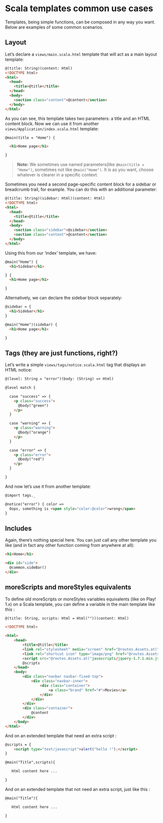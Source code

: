 <!--- Copyright (C) from 2022 The Play Framework Contributors <https://github.com/playframework>, 2011-2021 Lightbend Inc. <https://www.lightbend.com> -->

# Scala templates common use cases

Templates, being simple functions, can be composed in any way you want. Below are examples of some common scenarios.

## Layout

Let’s declare a `views/main.scala.html` template that will act as a main layout template:

```html
@(title: String)(content: Html)
<!DOCTYPE html>
<html>
  <head>
    <title>@title</title>
  </head>
  <body>
    <section class="content">@content</section>
  </body>
</html>

```

As you can see, this template takes two parameters: a title and an HTML content block. Now we can use it from another `views/Application/index.scala.html` template:

```html
@main(title = "Home") {

  <h1>Home page</h1>

}
```

> **Note:** We sometimes use named parameters(like `@main(title = "Home")`, sometimes not like `@main("Home")`. It is as you want, choose whatever is clearer in a specific context.

Sometimes you need a second page-specific content block for a sidebar or breadcrumb trail, for example. You can do this with an additional parameter:

```html
@(title: String)(sidebar: Html)(content: Html)
<!DOCTYPE html>
<html>
  <head>
    <title>@title</title>
  </head>
  <body>
    <section class="sidebar">@sidebar</section>
    <section class="content">@content</section>
  </body>
</html>
```

Using this from our ‘index’ template, we have:

```html
@main("Home") {
  <h1>Sidebar</h1>

} {
  <h1>Home page</h1>

}
```

Alternatively, we can declare the sidebar block separately:

```html
@sidebar = {
  <h1>Sidebar</h1>
}

@main("Home")(sidebar) {
  <h1>Home page</h1>

}
```


## Tags (they are just functions, right?)

Let’s write a simple `views/tags/notice.scala.html` tag that displays an HTML notice:

```html
@(level: String = "error")(body: (String) => Html)

@level match {

  case "success" => {
    <p class="success">
      @body("green")
    </p>
  }

  case "warning" => {
    <p class="warning">
      @body("orange")
    </p>
  }

  case "error" => {
    <p class="error">
      @body("red")
    </p>
  }

}
```

And now let’s use it from another template:

```html
@import tags._

@notice("error") { color =>
  Oops, something is <span style="color:@color">wrong</span>
}
```

## Includes

Again, there’s nothing special here. You can just call any other template you like (and in fact any other function coming from anywhere at all):

```html
<h1>Home</h1>

<div id="side">
  @common.sideBar()
</div>
```
## moreScripts and moreStyles equivalents

To define old moreScripts or moreStyles variables equivalents (like on Play! 1.x) on a Scala template, you can define a variable in the main template like this :

```html
@(title: String, scripts: Html = Html(""))(content: Html)

<!DOCTYPE html>

<html>
    <head>
        <title>@title</title>
        <link rel="stylesheet" media="screen" href="@routes.Assets.at("stylesheets/main.css")">
        <link rel="shortcut icon" type="image/png" href="@routes.Assets.at("images/favicon.png")">
        <script src="@routes.Assets.at("javascripts/jquery-1.7.1.min.js")" type="text/javascript"></script>
        @scripts
    </head>
    <body>
        <div class="navbar navbar-fixed-top">
            <div class="navbar-inner">
                <div class="container">
                    <a class="brand" href="#">Movies</a>
                </div>
            </div>
        </div>
        <div class="container">
            @content
        </div>
    </body>
</html>
```

And on an extended template that need an extra script :

```html
@scripts = {
    <script type="text/javascript">alert("hello !");</script>
}

@main("Title",scripts){

   Html content here ...

}

```

And on an extended template that not need an extra script, just like this :

```html
@main("Title"){

   Html content here ...

}
```